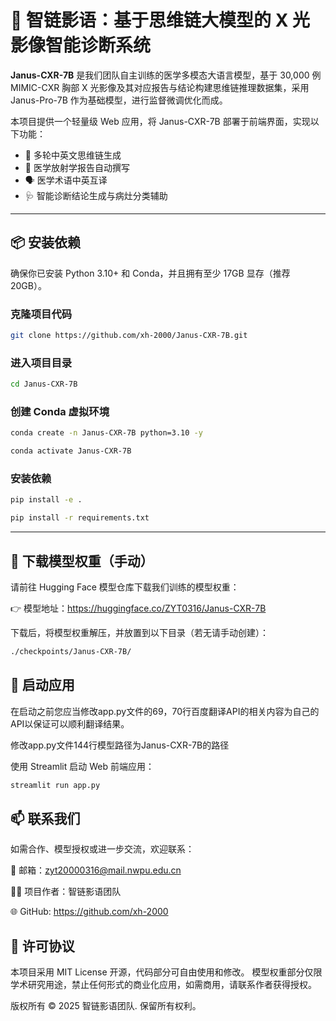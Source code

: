 # 🩻 智链影语：基于思维链大模型的 X 光影像智能诊断系统

**Janus-CXR-7B** 是我们团队自主训练的医学多模态大语言模型，基于 30,000 例 MIMIC-CXR 胸部 X 光影像及其对应报告与结论构建思维链推理数据集，采用 Janus-Pro-7B 作为基础模型，进行监督微调优化而成。

本项目提供一个轻量级 Web 应用，将 Janus-CXR-7B 部署于前端界面，实现以下功能：

- 🧠 多轮中英文思维链生成  
- 📜 医学放射学报告自动撰写  
- 🗣️ 医学术语中英互译  
- 🩺 智能诊断结论生成与病灶分类辅助  

---

## 📦 安装依赖

确保你已安装 Python 3.10+ 和 Conda，并且拥有至少 17GB 显存（推荐 20GB）。


### 克隆项目代码
```bash
git clone https://github.com/xh-2000/Janus-CXR-7B.git
```

### 进入项目目录
```bash
cd Janus-CXR-7B
```

### 创建 Conda 虚拟环境
```bash
conda create -n Janus-CXR-7B python=3.10 -y
```

```bash
conda activate Janus-CXR-7B
```

### 安装依赖
```bash
pip install -e .
```

```bash
pip install -r requirements.txt
```

---

## 💾 下载模型权重（手动）

请前往 Hugging Face 模型仓库下载我们训练的模型权重：

👉 模型地址：https://huggingface.co/ZYT0316/Janus-CXR-7B

下载后，将模型权重解压，并放置到以下目录（若无请手动创建）：

```bash
./checkpoints/Janus-CXR-7B/
```

## 🚀 启动应用
在启动之前您应当修改app.py文件的69，70行百度翻译API的相关内容为自己的API以保证可以顺利翻译结果。

修改app.py文件144行模型路径为Janus-CXR-7B的路径

使用 Streamlit 启动 Web 前端应用：
```bash
streamlit run app.py
```

## 📫 联系我们

如需合作、模型授权或进一步交流，欢迎联系：

📧 邮箱：zyt20000316@mail.nwpu.edu.cn

🧑‍💻 项目作者：智链影语团队

🌐 GitHub: https://github.com/xh-2000

## 📜 许可协议
本项目采用 MIT License 开源，代码部分可自由使用和修改。
模型权重部分仅限学术研究用途，禁止任何形式的商业化应用，如需商用，请联系作者获得授权。

版权所有 © 2025 智链影语团队. 保留所有权利。
